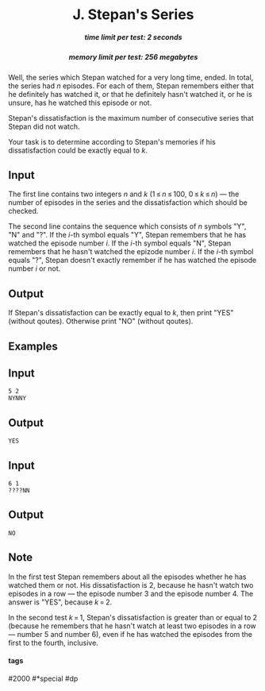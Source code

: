 <h1 style='text-align: center;'> J. Stepan's Series</h1>

<h5 style='text-align: center;'>time limit per test: 2 seconds</h5>
<h5 style='text-align: center;'>memory limit per test: 256 megabytes</h5>

Well, the series which Stepan watched for a very long time, ended. In total, the series had *n* episodes. For each of them, Stepan remembers either that he definitely has watched it, or that he definitely hasn't watched it, or he is unsure, has he watched this episode or not. 

Stepan's dissatisfaction is the maximum number of consecutive series that Stepan did not watch.

Your task is to determine according to Stepan's memories if his dissatisfaction could be exactly equal to *k*.

## Input

The first line contains two integers *n* and *k* (1 ≤ *n* ≤ 100, 0 ≤ *k* ≤ *n*) — the number of episodes in the series and the dissatisfaction which should be checked. 

The second line contains the sequence which consists of *n* symbols "Y", "N" and "?". If the *i*-th symbol equals "Y", Stepan remembers that he has watched the episode number *i*. If the *i*-th symbol equals "N", Stepan remembers that he hasn't watched the epizode number *i*. If the *i*-th symbol equals "?", Stepan doesn't exactly remember if he has watched the episode number *i* or not.

## Output

If Stepan's dissatisfaction can be exactly equal to *k*, then print "YES" (without qoutes). Otherwise print "NO" (without qoutes).

## Examples

## Input


```
5 2  
NYNNY  

```
## Output


```
YES  

```
## Input


```
6 1  
????NN  

```
## Output


```
NO  

```
## Note

In the first test Stepan remembers about all the episodes whether he has watched them or not. His dissatisfaction is 2, because he hasn't watch two episodes in a row — the episode number 3 and the episode number 4. The answer is "YES", because *k* = 2.

In the second test *k* = 1, Stepan's dissatisfaction is greater than or equal to 2 (because he remembers that he hasn't watch at least two episodes in a row — number 5 and number 6), even if he has watched the episodes from the first to the fourth, inclusive.



#### tags 

#2000 #*special #dp 